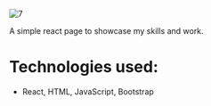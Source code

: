 
![7](https://github.com/jennherrarte/portfolio/assets/36706323/3bddc155-5ac8-4a6e-b0c6-f5fa3c49a88f)

A simple react page to showcase my skills and work.

# Technologies used: 
- React, HTML, JavaScript, Bootstrap
